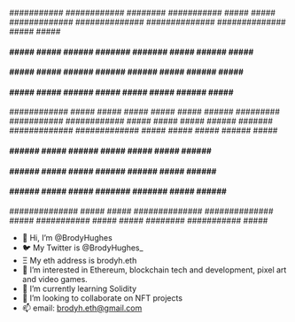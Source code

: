 ###########       ############          ########      ###########      #####       #####
#############     ##############     ##############   ##############   #####       #####
####     #####    #####    ######   #######  #######  #####    ######   #####     #####
####      #####   #####     ######  ######    ######  #####     ######   #####   #####
####     #####    #####     ######  #####      #####  #####     ######    ##### #####
############      #####    #####    #####      #####  #####     ######     #########
###########       ############      #####      #####  #####     ######      #######
#############     #############     #####      #####  #####     ######       #####
####     ######   #####   ######    #####      #####  #####     ######      #####
####      ######  #####     #####   ######    ######  #####     ######     #####
####     ######   #####     #####   #######  #######  #####    ######     #####
##############    #####     #####    ##############   ##############     #####
###########       #####     #####       ########      ###########       #####




- 👋 Hi, I’m @BrodyHughes
- 🐦 My Twitter is @BrodyHughes_
- Ξ My eth address is brodyh.eth
- 👀 I’m interested in Ethereum, blockchain tech and development, pixel art and video games.
- 🌱 I’m currently learning Solidity
- 🤝 I’m looking to collaborate on NFT projects
- 📫 email: brodyh.eth@gmail.com
 
